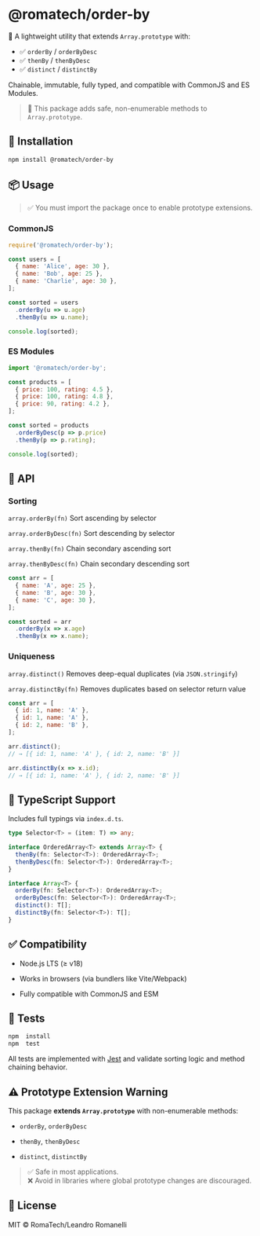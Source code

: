 # @romatech/order-by

🧠 A lightweight utility that extends `Array.prototype` with:

- ✅ `orderBy` / `orderByDesc`
- ✅ `thenBy` / `thenByDesc`
- ✅ `distinct` / `distinctBy`

Chainable, immutable, fully typed, and compatible with CommonJS and ES Modules.
>🧩 This package adds safe, non-enumerable methods to `Array.prototype`.

## 🚀 Installation

```bash
npm install @romatech/order-by
```

## 📦 Usage

> ✅ You must import the package once to enable prototype extensions.

### CommonJS  
```js
require('@romatech/order-by');

const users = [
  { name: 'Alice', age: 30 },
  { name: 'Bob', age: 25 },
  { name: 'Charlie', age: 30 },
];

const sorted = users
  .orderBy(u => u.age)
  .thenBy(u => u.name);

console.log(sorted);
```

### ES Modules
```js
import '@romatech/order-by';

const products = [
  { price: 100, rating: 4.5 },
  { price: 100, rating: 4.8 },
  { price: 90, rating: 4.2 },
];

const sorted = products
  .orderByDesc(p => p.price)
  .thenBy(p => p.rating);

console.log(sorted);
```

## 🧠 API
### Sorting
`array.orderBy(fn)`
Sort ascending by selector

`array.orderByDesc(fn)`
Sort descending by selector

`array.thenBy(fn)`
Chain secondary ascending sort

`array.thenByDesc(fn)`
Chain secondary descending sort

```js
const arr = [
  { name: 'A', age: 25 },
  { name: 'B', age: 30 },
  { name: 'C', age: 30 },
];

const sorted = arr
  .orderBy(x => x.age)
  .thenBy(x => x.name);

```
### Uniqueness

`array.distinct()`
Removes deep-equal duplicates (via `JSON.stringify`)

`array.distinctBy(fn)`
Removes duplicates based on selector return value

```js
const arr = [
  { id: 1, name: 'A' },
  { id: 1, name: 'A' },
  { id: 2, name: 'B' },
];

arr.distinct();
// → [{ id: 1, name: 'A' }, { id: 2, name: 'B' }]

arr.distinctBy(x => x.id);
// → [{ id: 1, name: 'A' }, { id: 2, name: 'B' }]

```

## 🧱 TypeScript Support

Includes full typings via `index.d.ts`.
```ts
type Selector<T> = (item: T) => any;

interface OrderedArray<T> extends Array<T> {
  thenBy(fn: Selector<T>): OrderedArray<T>;
  thenByDesc(fn: Selector<T>): OrderedArray<T>;
}

interface Array<T> {
  orderBy(fn: Selector<T>): OrderedArray<T>;
  orderByDesc(fn: Selector<T>): OrderedArray<T>;
  distinct(): T[];
  distinctBy(fn: Selector<T>): T[];
}
```
## ✅ Compatibility

-   Node.js LTS (≥ v18)
    
-   Works in browsers (via bundlers like Vite/Webpack)
    
-   Fully compatible with CommonJS and ESM

## 🧪 Tests

```bash
npm  install
npm  test
```

All tests are implemented with [Jest](https://jestjs.io) and validate sorting logic and method chaining behavior.

## ⚠️ Prototype Extension Warning

This package **extends `Array.prototype`** with non-enumerable methods:
-   `orderBy`, `orderByDesc`

-   `thenBy`, `thenByDesc`  

-   `distinct`, `distinctBy`
> ✅ Safe in most applications.  
> ❌ Avoid in libraries where global prototype changes are discouraged.
## 🪪 License
MIT © RomaTech/Leandro Romanelli
